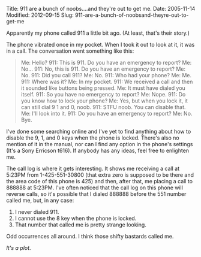 Title: 911 are a bunch of noobs....and they're out to get me.
Date: 2005-11-14
Modified: 2012-09-15
Slug: 911-are-a-bunch-of-noobsand-theyre-out-to-get-me

Apparently my phone called 911 a little bit ago. (At least, that's their story.)

The phone vibrated once in my pocket. When I took it out to look at it, it was in a call. The conversation went something like this:
<blockquote>Me: Hello?
911: This is 911. Do you have an emergency to report?
Me: No...
911: No, this is 911. Do you have an emergency to report?
Me: No.
911: Did you call 911?
Me: No.
911: Who had your phone?
Me: Me.
911: Where was it?
Me: In my pocket.
911: We received a call and then it sounded like buttons being pressed.
Me: It must have dialed you itself.
911: So you have no emergency to report?
Me: Nope.
911: Do you know how to lock your phone?
Me: Yes, but when you lock it, it can still dial 9 1 and 0, noob.
911: STFU noob. You can disable that.
Me: I'll look into it.
911: Do you have an emergency to report?
Me: No. Bye.</blockquote>

I've done some searching online and I've yet to find anything about how to disable the 9, 1, and 0 keys when the phone is locked. There's also no mention of it in the manual, nor can I find any option in the phone's settings (It's a Sony Erricson t616). If anybody has any ideas, feel free to enlighten me.

The call log is where it gets interesting. It shows me receiving a call at 5:23PM from 1-<span class="removed_link">425-551</span>-30800 (that extra zero is supposed to be there and the area code of this phone is 425) and then, after that, me placing a call to 888888 at 5:23PM.
I've often noticed that the call log on this phone will reverse calls, so it's possible that I dialed 888888 before the 551 number called me, but, in any case:
1) I never dialed 911.
2) I cannot use the 8 key when the phone is locked.
3) That number that called me is pretty strange looking.

Odd occurrences all around. I think those shifty bastards called me.

<i>It's a plot</i>.
